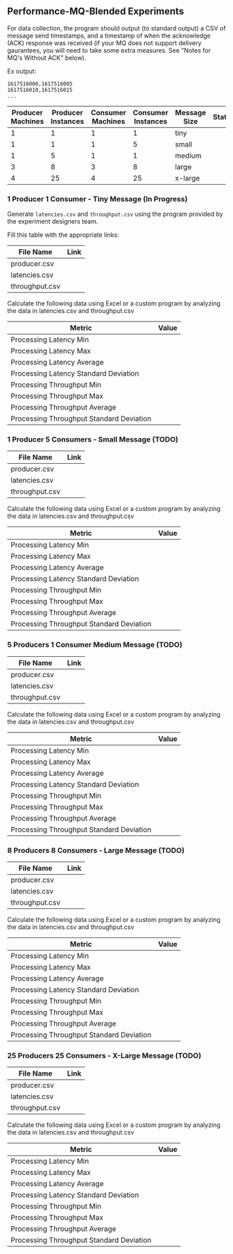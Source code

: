 ## Performance-MQ-Blended Experiments



For data collection, the program should output (to standard output) a CSV of message send timestamps, and a timestamp of when the acknowledge (ACK) response was received (if your MQ does not support delivery gaurantees, you will need to take some extra measures. See "Notes for MQ's Without ACK" below).

Ex output:

```
1617516000,1617516005
1617516010,1617516015
...
```


| Producer Machines | Producer Instances | Consumer Machines | Consumer Instances | Message Size | Status |
| ----------------- | ------------------ | ----------------- | ------------------ | ------------ | ------ |
| 1                 | 1                  | 1                 | 1                  | tiny         |        |
| 1                 | 1                  | 1                 | 5                  | small        |        |
| 1                 | 5                  | 1                 | 1                  | medium       |        |
| 3                 | 8                  | 3                 | 8                  | large        |        |
| 4                 | 25                 | 4                 | 25                 | x-large      |        |


### 1 Producer 1 Consumer - Tiny Message (In Progress)
Generate `latencies.csv` and `throughput.csv` using the program provided by the experiment designers team.

Fill this table with the appropriate links:

| File Name | Link |
| --- | --- |
| producer.csv | |
| latencies.csv | |
| throughput.csv| |

Calculate the following data using Excel or a custom program by analyzing the data in latencies.csv and throughput.csv

| Metric | Value |
| --- | --- |
| Processing Latency Min | |
| Processing Latency Max | |
| Processing Latency Average | |
| Processing Latency Standard Deviation | |
| Processing Throughput Min | |
| Processing Throughput Max | |
| Processing Throughput Average | |
| Processing Throughput Standard Deviation | |

### 1 Producer 5 Consumers - Small Message (TODO)
| File Name | Link |
| --- | --- |
| producer.csv | |
| latencies.csv | |
| throughput.csv| |

Calculate the following data using Excel or a custom program by analyzing the data in latencies.csv and throughput.csv

| Metric | Value |
| --- | --- |
| Processing Latency Min | |
| Processing Latency Max | |
| Processing Latency Average | |
| Processing Latency Standard Deviation | |
| Processing Throughput Min | |
| Processing Throughput Max | |
| Processing Throughput Average | |
| Processing Throughput Standard Deviation | |


### 5 Producers 1 Consumer Medium Message (TODO)
| File Name | Link |
| --- | --- |
| producer.csv | |
| latencies.csv | |
| throughput.csv| |

Calculate the following data using Excel or a custom program by analyzing the data in latencies.csv and throughput.csv

| Metric | Value |
| --- | --- |
| Processing Latency Min | |
| Processing Latency Max | |
| Processing Latency Average | |
| Processing Latency Standard Deviation | |
| Processing Throughput Min | |
| Processing Throughput Max | |
| Processing Throughput Average | |
| Processing Throughput Standard Deviation | |

### 8 Producers 8 Consumers - Large Message (TODO)
| File Name | Link |
| --- | --- |
| producer.csv | |
| latencies.csv | |
| throughput.csv| |

Calculate the following data using Excel or a custom program by analyzing the data in latencies.csv and throughput.csv

| Metric | Value |
| --- | --- |
| Processing Latency Min | |
| Processing Latency Max | |
| Processing Latency Average | |
| Processing Latency Standard Deviation | |
| Processing Throughput Min | |
| Processing Throughput Max | |
| Processing Throughput Average | |
| Processing Throughput Standard Deviation | |


### 25 Producers 25 Consumers - X-Large Message (TODO)
| File Name | Link |
| --- | --- |
| producer.csv | |
| latencies.csv | |
| throughput.csv| |

Calculate the following data using Excel or a custom program by analyzing the data in latencies.csv and throughput.csv

| Metric | Value |
| --- | --- |
| Processing Latency Min | |
| Processing Latency Max | |
| Processing Latency Average | |
| Processing Latency Standard Deviation | |
| Processing Throughput Min | |
| Processing Throughput Max | |
| Processing Throughput Average | |
| Processing Throughput Standard Deviation | |


